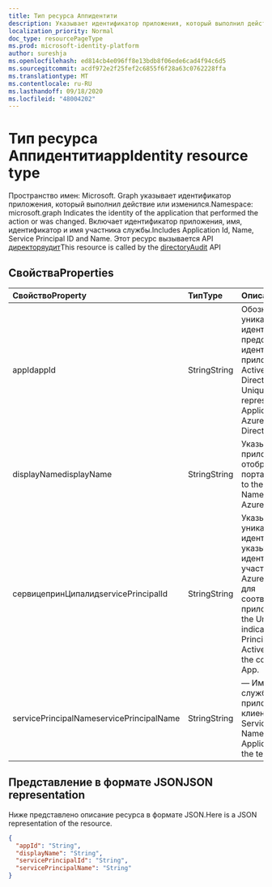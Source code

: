 ```yaml
---
title: Тип ресурса Аппидентити
description: Указывает идентификатор приложения, который выполнил действие или изменился. Включает идентификатор приложения, имя, идентификатор и имя участника службы. Этот ресурс вызывается API Директоряудит
localization_priority: Normal
doc_type: resourcePageType
ms.prod: microsoft-identity-platform
author: sureshja
ms.openlocfilehash: ed814cb4e096ff8e13bdb8f06ede6cad4f94c6d5
ms.sourcegitcommit: acdf972e2f25fef2c6855f6f28a63c0762228ffa
ms.translationtype: MT
ms.contentlocale: ru-RU
ms.lasthandoff: 09/18/2020
ms.locfileid: "48004202"
---
```

# <a name="appidentity-resource-type"></a><span data-ttu-id="d2354-105">Тип ресурса Аппидентити</span><span class="sxs-lookup"><span data-stu-id="d2354-105">appIdentity resource type</span></span>

<span data-ttu-id="d2354-106">Пространство имен: Microsoft. Graph указывает идентификатор приложения, который выполнил действие или изменился.</span><span class="sxs-lookup"><span data-stu-id="d2354-106">Namespace: microsoft.graph Indicates the identity of the application that performed the action or was changed.</span></span> <span data-ttu-id="d2354-107">Включает идентификатор приложения, имя, идентификатор и имя участника службы.</span><span class="sxs-lookup"><span data-stu-id="d2354-107">Includes Application Id, Name, Service Principal ID and Name.</span></span> <span data-ttu-id="d2354-108">Этот ресурс вызывается API [директоряудит](../api/directoryaudit-get.md)</span><span class="sxs-lookup"><span data-stu-id="d2354-108">This resource is called by the [directoryAudit](../api/directoryaudit-get.md) API</span></span>


## <a name="properties"></a><span data-ttu-id="d2354-109">Свойства</span><span class="sxs-lookup"><span data-stu-id="d2354-109">Properties</span></span>
| <span data-ttu-id="d2354-110">Свойство</span><span class="sxs-lookup"><span data-stu-id="d2354-110">Property</span></span>     | <span data-ttu-id="d2354-111">Тип</span><span class="sxs-lookup"><span data-stu-id="d2354-111">Type</span></span>   |<span data-ttu-id="d2354-112">Описание</span><span class="sxs-lookup"><span data-stu-id="d2354-112">Description</span></span>|
|:---------------|:--------|:----------|
|<span data-ttu-id="d2354-113">appId</span><span class="sxs-lookup"><span data-stu-id="d2354-113">appId</span></span>|<span data-ttu-id="d2354-114">String</span><span class="sxs-lookup"><span data-stu-id="d2354-114">String</span></span>|<span data-ttu-id="d2354-115">Обозначает уникальный идентификатор GUID, представляющий идентификатор приложения в Azure Active Directory.</span><span class="sxs-lookup"><span data-stu-id="d2354-115">Refers to the Unique GUID representing Application Id in the Azure Active Directory.</span></span>|
|<span data-ttu-id="d2354-116">displayName</span><span class="sxs-lookup"><span data-stu-id="d2354-116">displayName</span></span>|<span data-ttu-id="d2354-117">String</span><span class="sxs-lookup"><span data-stu-id="d2354-117">String</span></span>|<span data-ttu-id="d2354-118">Указывает на имя приложения, отображаемое на портале Azure.</span><span class="sxs-lookup"><span data-stu-id="d2354-118">Refers to the Application Name displayed in the Azure Portal.</span></span>|
|<span data-ttu-id="d2354-119">сервицепринЦипалид</span><span class="sxs-lookup"><span data-stu-id="d2354-119">servicePrincipalId</span></span>|<span data-ttu-id="d2354-120">String</span><span class="sxs-lookup"><span data-stu-id="d2354-120">String</span></span>|<span data-ttu-id="d2354-121">Указывает уникальный идентификатор GUID, указывающий идентификатор участника службы в Azure Active Directory для соответствующего приложения.</span><span class="sxs-lookup"><span data-stu-id="d2354-121">Refers to the Unique GUID indicating Service Principal Id in Azure Active Directory for the corresponding App.</span></span>|
|<span data-ttu-id="d2354-122">servicePrincipalName</span><span class="sxs-lookup"><span data-stu-id="d2354-122">servicePrincipalName</span></span>|<span data-ttu-id="d2354-123">String</span><span class="sxs-lookup"><span data-stu-id="d2354-123">String</span></span>|<span data-ttu-id="d2354-124">— Имя участника-службы — это имя приложения в клиенте.</span><span class="sxs-lookup"><span data-stu-id="d2354-124">Refers to the Service Principal Name is the Application name in the tenant.</span></span> |

## <a name="json-representation"></a><span data-ttu-id="d2354-125">Представление в формате JSON</span><span class="sxs-lookup"><span data-stu-id="d2354-125">JSON representation</span></span>

<span data-ttu-id="d2354-126">Ниже представлено описание ресурса в формате JSON.</span><span class="sxs-lookup"><span data-stu-id="d2354-126">Here is a JSON representation of the resource.</span></span>

<!-- {
  "blockType": "resource",
  "optionalProperties": [

  ],
  "@odata.type": "microsoft.graph.appIdentity"
}-->

```json
{
  "appId": "String",
  "displayName": "String",
  "servicePrincipalId": "String",
  "servicePrincipalName": "String"
}

```

<!-- uuid: 8fcb5dbc-d5aa-4681-8e31-b001d5168d79
2015-10-25 14:57:30 UTC -->
<!-- {
  "type": "#page.annotation",
  "description": "appIdentity resource",
  "keywords": "",
  "section": "documentation",
  "tocPath": ""
}-->


